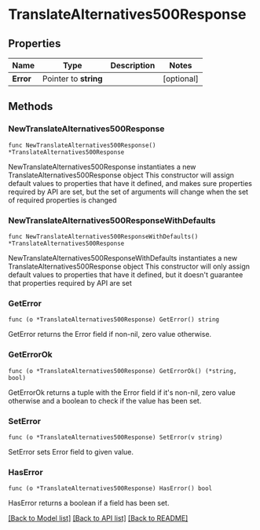 # TranslateAlternatives500Response

## Properties

Name | Type | Description | Notes
------------ | ------------- | ------------- | -------------
**Error** | Pointer to **string** |  | [optional] 

## Methods

### NewTranslateAlternatives500Response

`func NewTranslateAlternatives500Response() *TranslateAlternatives500Response`

NewTranslateAlternatives500Response instantiates a new TranslateAlternatives500Response object
This constructor will assign default values to properties that have it defined,
and makes sure properties required by API are set, but the set of arguments
will change when the set of required properties is changed

### NewTranslateAlternatives500ResponseWithDefaults

`func NewTranslateAlternatives500ResponseWithDefaults() *TranslateAlternatives500Response`

NewTranslateAlternatives500ResponseWithDefaults instantiates a new TranslateAlternatives500Response object
This constructor will only assign default values to properties that have it defined,
but it doesn't guarantee that properties required by API are set

### GetError

`func (o *TranslateAlternatives500Response) GetError() string`

GetError returns the Error field if non-nil, zero value otherwise.

### GetErrorOk

`func (o *TranslateAlternatives500Response) GetErrorOk() (*string, bool)`

GetErrorOk returns a tuple with the Error field if it's non-nil, zero value otherwise
and a boolean to check if the value has been set.

### SetError

`func (o *TranslateAlternatives500Response) SetError(v string)`

SetError sets Error field to given value.

### HasError

`func (o *TranslateAlternatives500Response) HasError() bool`

HasError returns a boolean if a field has been set.


[[Back to Model list]](../README.md#documentation-for-models) [[Back to API list]](../README.md#documentation-for-api-endpoints) [[Back to README]](../README.md)


